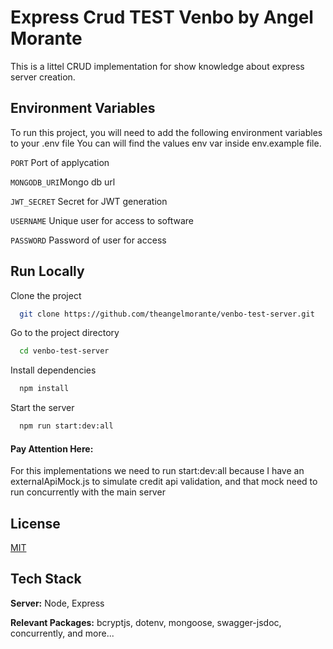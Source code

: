 # Express Crud TEST Venbo by Angel Morante

This is a littel CRUD implementation for show knowledge about express server creation.

## Environment Variables

To run this project, you will need to add the following environment variables to your .env file
You can will find the values env var inside env.example file.

`PORT` Port of applycation

`MONGODB_URI`Mongo db url

`JWT_SECRET` Secret for JWT generation

`USERNAME` Unique user for access to software

`PASSWORD` Password of user for access

## Run Locally

Clone the project

```bash
  git clone https://github.com/theangelmorante/venbo-test-server.git
```

Go to the project directory

```bash
  cd venbo-test-server
```

Install dependencies

```bash
  npm install
```

Start the server

```bash
  npm run start:dev:all
```

#### Pay Attention Here:

For this implementations we need to run start:dev:all because I have an externalApiMock.js to simulate credit api validation, and that mock need to run concurrently with the main server

## License

[MIT](https://choosealicense.com/licenses/mit/)

## Tech Stack

**Server:** Node, Express

**Relevant Packages:** bcryptjs, dotenv, mongoose, swagger-jsdoc, concurrently, and more...

